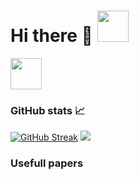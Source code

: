 <!-- image -->
# Hi there 👋 <img height=50 src="https://cdn.jsdelivr.net/gh/devicons/devicon/icons/python/python-original.svg"/><img height=50 />

<a href="https://www.linkedin.com/in/michael-farmakovskii-55b1a621b/">
    <img height="50" src="https://cdn2.iconfinder.com/data/icons/social-icon-3/512/social_style_3_in-306.png"/>
</a>


 ### GitHub stats 📈
[![GitHub Streak](https://github-readme-streak-stats.herokuapp.com?user=Manhow&theme=radical&date_format=M%20j%5B%2C%20Y%5D)](https://git.io/streak-stats)
<img src="https://github-readme-stats.vercel.app/api?username=Manhow&show_icons=true&theme=omni"/>

### Usefull papers 


